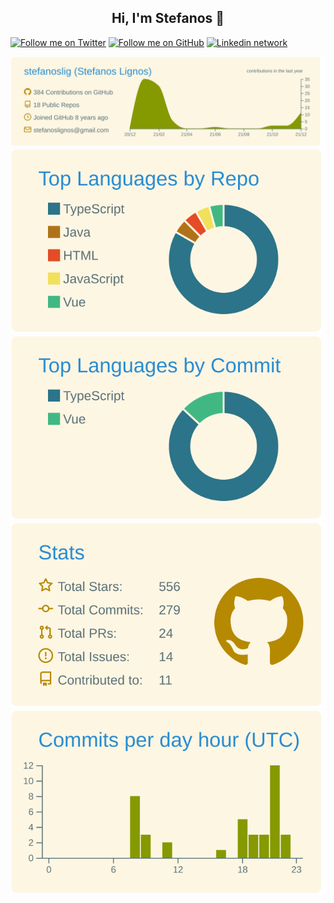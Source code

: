 <h2 align="center">Hi, I'm Stefanos 👋</h2>

[![Follow me on Twitter](https://img.shields.io/twitter/follow/stefanos_lig?style=social)](https://twitter.com/stefanos_lig)
[![Follow me on GitHub](https://img.shields.io/github/followers/stefanoslig?style=social)](https://github.com/stefanoslig)
[![Linkedin network](https://img.shields.io/badge/LinkedIn-blue?style=social&logo=linkedin)](https://www.linkedin.com/in/stefanoslignos)



[![](https://raw.githubusercontent.com/stefanoslig/stefanoslig/master/profile-summary-card-output/solarized/0-profile-details.svg)](https://github.com/vn7n24fzkq/github-profile-summary-cards)
[![](https://raw.githubusercontent.com/stefanoslig/stefanoslig/master/profile-summary-card-output/solarized/1-repos-per-language.svg)](https://github.com/vn7n24fzkq/github-profile-summary-cards) [![](https://raw.githubusercontent.com/stefanoslig/stefanoslig/master/profile-summary-card-output/solarized/2-most-commit-language.svg)](https://github.com/vn7n24fzkq/github-profile-summary-cards)
[![](https://raw.githubusercontent.com/stefanoslig/stefanoslig/master/profile-summary-card-output/solarized/3-stats.svg)](https://github.com/vn7n24fzkq/github-profile-summary-cards) [![](https://raw.githubusercontent.com/stefanoslig/stefanoslig/master/profile-summary-card-output/solarized/4-productive-time.svg)](https://github.com/vn7n24fzkq/github-profile-summary-cards)
